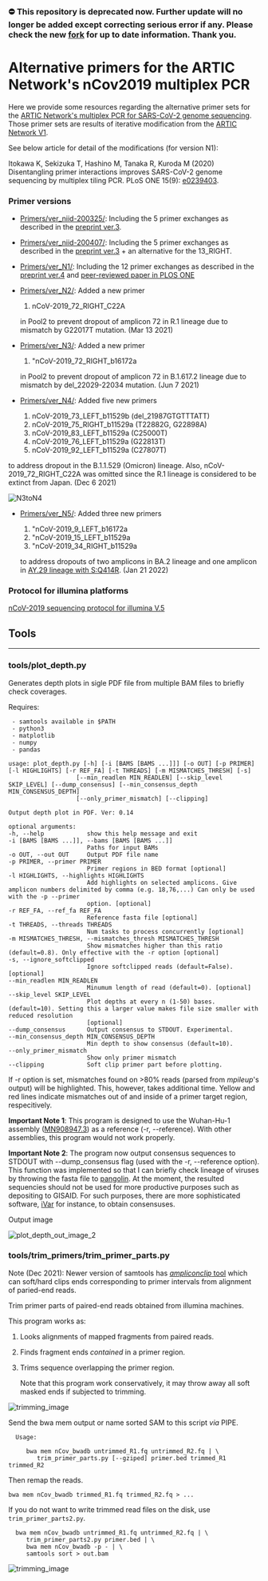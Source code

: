 ###  ⛔️ This repository is **deprecated** now. Further update will no longer be added except correcting serious error if any. Please check the new [fork](https://github.com/nasasaki/Alt_nCov2019_primers) for up to date information. Thank you.

# Alternative primers for the ARTIC Network's nCov2019 multiplex PCR


Here we provide some resources regarding the alternative primer sets for the [ARTIC Network's multiplex PCR for SARS-CoV-2 genome sequencing](https://github.com/artic-network/artic-ncov2019). Those primer sets are results of iterative modification from the [ARTIC Network V1](https://github.com/artic-network/artic-ncov2019).

See below article for detail of the modifications (for version N1):

Itokawa K, Sekizuka T, Hashino M, Tanaka R, Kuroda M (2020) Disentangling primer interactions improves SARS-CoV-2 genome sequencing by multiplex tiling PCR. PLoS ONE 15(9): [e0239403](https://journals.plos.org/plosone/article?id=10.1371/journal.pone.0239403).

### Primer versions
- [Primers/ver_niid-200325/](https://github.com/ItokawaK/Alt_nCov2019_primers/tree/master/Primers/ver_niid-200325): Including the 5 primer exchanges as described in the [preprint ver.3](https://www.biorxiv.org/content/10.1101/2020.03.10.985150v3).
- [Primers/ver_niid-200407/](https://github.com/ItokawaK/Alt_nCov2019_primers/tree/master/Primers/ver_niid-200407): Including the 5 primer exchanges as described in the [preprint ver.3](https://www.biorxiv.org/content/10.1101/2020.03.10.985150v3) + an alternative for the 13_RIGHT.
- [Primers/ver_N1/](https://github.com/ItokawaK/Alt_nCov2019_primers/tree/master/Primers/ver_N1): Including the 12 primer exchanges as described in the [preprint ver.4](https://www.biorxiv.org/content/10.1101/2020.03.10.985150v4.full.pdf) and [peer-reviewed paper in PLOS ONE](https://journals.plos.org/plosone/article?id=10.1371/journal.pone.0239403)
- [Primers/ver_N2/](https://github.com/ItokawaK/Alt_nCov2019_primers/tree/master/Primers/ver_N2): Added a new primer
    1. nCoV-2019_72_RIGHT_C22A

  in Pool2 to prevent dropout of amplicon 72 in R.1 lineage due to mismatch by G22017T mutation. (Mar 13 2021)
- [Primers/ver_N3/](https://github.com/ItokawaK/Alt_nCov2019_primers/tree/master/Primers/ver_N3): Added a new primer
    1. "nCoV-2019_72_RIGHT_b16172a

  in Pool2 to prevent dropout of amplicon 72 in B.1.617.2 lineage due to mismatch by del_22029-22034 mutation. (Jun 7 2021)
- [Primers/ver_N4/](https://github.com/ItokawaK/Alt_nCov2019_primers/tree/master/Primers/ver_N4): Added five new primers
    1. nCoV-2019_73_LEFT_b11529b (del_21987GTGTTTATT)
    1. nCoV-2019_75_RIGHT_b11529a (T22882G, G22898A)
    1. nCoV-2019_83_LEFT_b11529a (C25000T)
    1. nCoV-2019_76_LEFT_b11529a (G22813T)
    1. nCoV-2019_92_LEFT_b11529a (C27807T)

 to address dropout in the B.1.1.529 (Omicron) lineage. Also, nCoV-2019_72_RIGHT_C22A was omitted since the R.1 lineage is considered to be extinct from Japan. (Dec 6 2021)

 ![N3toN4](https://user-images.githubusercontent.com/38896687/144775717-f18bf6b0-df09-43e6-b9b3-16d76e6fa79e.PNG)

- [Primers/ver_N5/](https://github.com/ItokawaK/Alt_nCov2019_primers/tree/master/Primers/ver_N5): Added three new primers
    1. "nCoV-2019_9_LEFT_b16172a
    1. "nCoV-2019_15_LEFT_b11529a
    1. "nCoV-2019_34_RIGHT_b11529a

    to address dropouts of two amplicons in BA.2 lineage and one amplicon in [AY.29 lineage with S:Q414R](https://github.com/cov-lineages/pango-designation/issues/381). (Jan 21 2022)

### Protocol for illumina platforms
[nCoV-2019 sequencing protocol for illumina V.5](https://www.protocols.io/view/ncov-2019-sequencing-protocol-for-illumina-b2msqc6e)

## Tools
-------
### tools/plot_depth.py

   Generates depth plots in sigle PDF file from multiple BAM files to briefly check coverages.

   Requires:

     - samtools available in $PATH
     - python3
     - matplotlib
     - numpy
     - pandas

  ```
  usage: plot_depth.py [-h] [-i [BAMS [BAMS ...]]] [-o OUT] [-p PRIMER] [-l HIGHLIGHTS] [-r REF_FA] [-t THREADS] [-m MISMATCHES_THRESH] [-s]
                     [--min_readlen MIN_READLEN] [--skip_level SKIP_LEVEL] [--dump_consensus] [--min_consensus_depth MIN_CONSENSUS_DEPTH]
                     [--only_primer_mismatch] [--clipping]

Output depth plot in PDF. Ver: 0.14

optional arguments:
  -h, --help            show this help message and exit
  -i [BAMS [BAMS ...]], --bams [BAMS [BAMS ...]]
                        Paths for input BAMs
  -o OUT, --out OUT     Output PDF file name
  -p PRIMER, --primer PRIMER
                        Primer regions in BED format [optional]
  -l HIGHLIGHTS, --highlights HIGHLIGHTS
                        Add highlights on selected amplicons. Give amplicon numbers delimited by comma (e.g. 18,76,...) Can only be used with the -p --primer     
                        option. [optional]
  -r REF_FA, --ref_fa REF_FA
                        Reference fasta file [optional]
  -t THREADS, --threads THREADS
                        Num tasks to process concurrently [optional]
  -m MISMATCHES_THRESH, --mismatches_thresh MISMATCHES_THRESH
                        Show mismatches higher than this ratio (default=0.8). Only effective with the -r option [optional]
  -s, --ignore_softclipped
                        Ignore softclipped reads (default=False). [optional]
  --min_readlen MIN_READLEN
                        Minumum length of read (default=0). [optional]
  --skip_level SKIP_LEVEL
                        Plot depths at every n (1-50) bases. (default=10). Setting this a larger value makes file size smaller with reduced resolution
                        [optional]
  --dump_consensus      Output consensus to STDOUT. Experimental.
  --min_consensus_depth MIN_CONSENSUS_DEPTH
                        Min depth to show consensus (default=10).
  --only_primer_mismatch
                        Show only primer mismatch
  --clipping            Soft clip primer part before plotting.
  ```

  If -r option is set, mismatches found on >80% reads (parsed from *mpileup*'s output) will be highlighted. This, however, takes additional time. Yellow and red lines indicate mismatches out of and inside of a primer target region, respecitively.

  **Important Note 1**: This program is designed to use the Wuhan-Hu-1 assembly ([MN908947.3](https://www.ncbi.nlm.nih.gov/nuccore/MN908947)) as a reference (-r, --reference). With other assemblies, this program would not work properly.  

  **Important Note 2**: The program now output consensus sequences to STDOUT with --dump_consensus flag (used with the -r, --reference option). This function was implemented so that I can briefly check lineage of viruses by throwing the fasta file to [pangolin](https://github.com/cov-lineages/pangolin). At the moment, the resulted sequencies should not be used for more productive purposes such as depositing to GISAID. For such purposes, there are more sophisticated software, [iVar](https://github.com/andersen-lab/ivar) for instance, to obtain consensuses.

  Output image

![plot_depth_out_image_2](https://user-images.githubusercontent.com/38896687/104012314-ec1a1580-51f2-11eb-97f1-a5c4b21a19c7.png)



### tools/trim_primers/trim_primer_parts.py

 Note (Dec 2021): Newer version of samtools has [*ampliconclip* tool](https://www.htslib.org/doc/samtools-ampliconclip.html) which can soft/hard clips ends corresponding to primer intervals from alignment of paried-end reads.

  Trim primer parts of paired-end reads obtained from illumina machines.

  This program works as:

 1. Looks alignments of mapped fragments from paired reads.
 1. Finds fragment ends *contained* in a primer region.
 1. Trims sequence overlapping the primer region.

    Note that this program work conservatively, it may throw away all soft masked ends if subjected to trimming.

![trimming_image](https://user-images.githubusercontent.com/38896687/78016726-2a41f900-7386-11ea-8dfd-a3960ee3283f.PNG)

 Send the bwa mem output or name sorted SAM to this script *via* PIPE.
 ```
   Usage:

      bwa mem nCov_bwadb untrimmed_R1.fq untrimmed_R2.fq | \
         trim_primer_parts.py [--gziped] primer.bed trimmed_R1 trimmed_R2
  ```

  Then remap the reads.
  ```
  bwa mem nCov_bwadb trimmed_R1.fq trimmed_R2.fq > ...

  ```

  If you do not want to write trimmed read files on the disk, use `trim_primer_parts2.py`.

  ```
    bwa mem nCov_bwadb untrimmed_R1.fq untrimmed_R2.fq | \
       trim_primer_parts2.py primer.bed | \
       bwa mem nCov_bwadb -p - | \
       samtools sort > out.bam
  ```

![trimming_image](https://user-images.githubusercontent.com/38896687/77902160-b89d7880-72bb-11ea-9ef6-9beaa33310bb.png)

